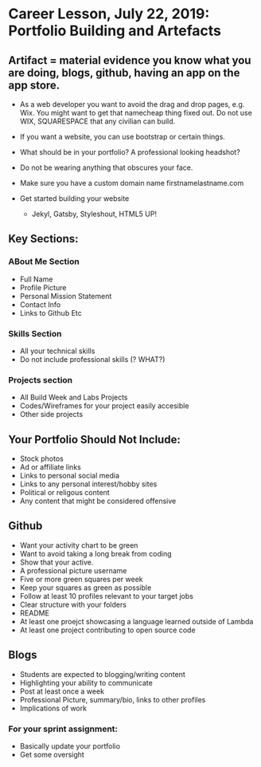 # Career Lesson, July 22, 2019: Portfolio Building and Artefacts

## Artifact = material evidence you know what you are doing, blogs, github, having an app on the app store.

- As a web developer you want to avoid the drag and drop pages, e.g. Wix. You might want to get that namecheap thing fixed out. Do not use WIX, SQUARESPACE that any civilian can build. 

- If you want a website, you can use bootstrap or certain things. 

- What should be in your portfolio? A professional looking headshot? 
- Do not be wearing anything that obscures your face. 

- Make sure you have a custom domain name firstnamelastname.com

- Get started building your website 
    - Jekyl, Gatsby, Styleshout, HTML5 UP!

## Key Sections:

### ABout Me Section
- Full Name
- Profile Picture 
- Personal Mission Statement
- Contact Info 
- Links to Github Etc


### Skills Section
- All your technical skills
- Do not include professional skills (? WHAT?)

### Projects section 
- All Build Week and Labs Projects 
- Codes/Wireframes for your project easily accesible
- Other side projects 

## Your Portfolio Should Not Include:
 - Stock photos
 - Ad or affiliate links
 - Links to personal social media
 - Links to any personal interest/hobby sites 
 - Political or religous content 
 - Any content that might be considered offensive

## Github
- Want your activity chart to be green 
- Want to avoid taking a long break from coding 
- Show that your active. 
- A professional picture username
- Five or more green squares per week 
- Keep your squares as green as possible 
- Follow at least 10 profiles relevant to your target jobs
- Clear structure with your folders 
- README
- At least one proejct showcasing a language learned outside of Lambda 
- At least one project contributing to open source code

## Blogs
- Students are expected to blogging/writing content 
- Highlighting your ability to communicate
- Post at least once a week 
- Professional Picture, summary/bio, links to other profiles
- Implications of work

### For your sprint assignment:
- Basically update your portfolio 
- Get some oversight
